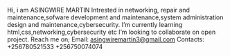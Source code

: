 Hi, i am ASINGWIRE MARTIN Intrested in networking, repair and maintenance,sofware development and maintenance,system administration design and maintenance,cybersecurity.
I’m currently learning html,css,networking,cybersecurity etc
I’m looking to collaborate on open project.
Reach me on; Email: asingwiremartin3@gmail.com
Contacts: +256780521533
          +256750074074


